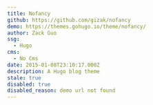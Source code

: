 ```yaml
---
title: Nofancy
github: https://github.com/gizak/nofancy
demo: https://themes.gohugo.io/theme/nofancy/
author: Zack Guo
ssg:
  - Hugo
cms:
  - No Cms
date: 2015-01-08T23:10:17.000Z
description: A Hugo blog theme
stale: true
disabled: true
disabled_reason: demo url not found
---
```

